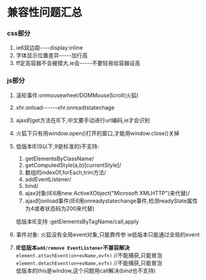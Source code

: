 # 兼容性问题汇总

### css部分
1. ie6双边距----display:inline
2. 字体显示位置差异-----加行高
3. ff定高容器不会被撑大,ie会-----不要轻易给容器设高



### js部分
1. 滚轮事件:onmousewheel/DOMMouseScroll(火狐)
2. xhr.onload------xhr.onreadtstatechage
3. ajax的get方法在IE下,中文要手动进行url编码,ie才会识别
4. 火狐下只有用window.open()打开的窗口,才能用window.close()关掉
5. 低版本IE(9以下,9是标准的)不支持:  
	1. 	getElementsByClassName/  
	1. 	getComputedStyle(a,b)[currentStyle]/  
	1. 	数组的indexOf,forEach,trim方法/  
	1. 	addEventListener/  
	1. 	bind/  
	1. 	ajax对象(IE6用new ActiveXObject("Microsoft XMLHTTP")来代替)/  
	1. 	ajax的onload事件(IE6用onreadystatechange事件,检测readyState属性为4或者状态码为200来代替)
	
	低版本IE支持 :getElementsByTagName/call,apply
6. 事件对象:
	火狐没有全局event对象,只能靠传参
	ie低版本只能通过全局的event
7. **IE低版本`add/remove EventListener`不兼容解决**
`element.attachEvent(on+evName,evfn)` //不能捕获,只能冒泡  
`element.detachEvent(on+evName,evfn)` //不能捕获,只能冒泡  
低版本的this是window,这个问题用call解决(bind也不支持)

